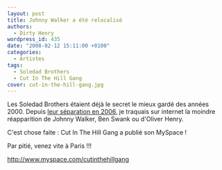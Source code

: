 ```yaml
---
layout: post
title: Johnny Walker a été relocalisé
authors:
  - Dirty Henry
wordpress_id: 435
date: "2008-02-12 15:11:00 +0100"
categories:
  - Artistes
tags:
  - Soledad Brothers
  - Cut In The Hill Gang
cover: cut-in-the-hill-gang.jpg
---
```


Les Soledad Brothers étaient déjà le secret le mieux gardé des années 2000.
Depuis [leur séparation en 2006](318), je traquais sur internet la moindre
réapparition de Johnny Walker, Ben Swank ou d'Oliver Henry.

C'est chose faite : Cut In The Hill Gang a publié son MySpace !

Par pitié, venez vite à Paris !!!

<a href="http://www.myspace.com/cutinthehillgang">http://www.myspace.com/cutinthehillgang</a>
